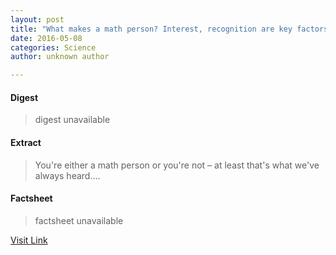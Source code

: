 ```yaml
---
layout: post
title: "What makes a math person? Interest, recognition are key factors, researchers say"
date: 2016-05-08
categories: Science
author: unknown author

---
```



#### Digest
>digest unavailable

#### Extract
>You're either a math person or you're not – at least that's what we've always heard....

#### Factsheet
>factsheet unavailable

[Visit Link](http://phys.org/news353749712.html)


